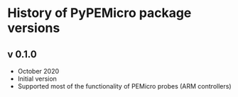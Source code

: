 History of PyPEMicro package versions
=====================================

v 0.1.0
-------
 - October 2020
 - Initial version 
 - Supported most of the functionality of PEMicro probes (ARM controllers)